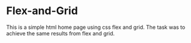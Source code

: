 # Flex-and-Grid
This is a simple html home page using css flex and grid. The task was to achieve the same results from flex and grid.
